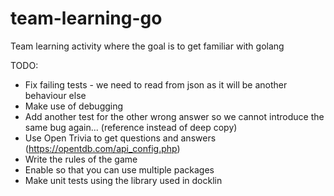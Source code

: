 # team-learning-go
Team learning activity where the goal is to get familiar with golang

TODO:
- Fix failing tests - we need to read from json as it will be another behaviour else
- Make use of debugging
- Add another test for the other wrong answer so we cannot introduce the same bug again... (reference instead of deep copy)
- Use Open Trivia to get questions and answers (https://opentdb.com/api_config.php)
- Write the rules of the game
- Enable so that you can use multiple packages
- Make unit tests using the library used in docklin
